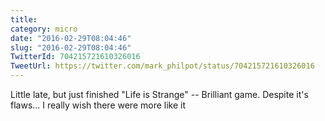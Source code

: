 ```yaml
---
title: 
category: micro
date: "2016-02-29T08:04:46"
slug: "2016-02-29T08:04:46"
TwitterId: 704215721610326016
TweetUrl: https://twitter.com/mark_philpot/status/704215721610326016
---
```


Little late, but just finished "Life is Strange" -- Brilliant game. Despite it's
flaws... I really wish there were more like it
